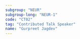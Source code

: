 ```yaml
---
subgroup: "NEUR"
subgroup-long: "NEUR-1"
code: "CT02"
tag: "Contributed Talk Speaker"
name: "Gurpreet Jagdev"
---
```

